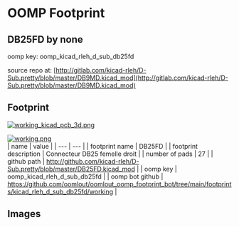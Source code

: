 # OOMP Footprint  
## DB25FD  by none  
  
oomp key: oomp_kicad_rleh_d_sub_db25fd  
  
source repo at: [http://gitlab.com/kicad-rleh/D-Sub.pretty/blob/master/DB9MD.kicad_mod](http://gitlab.com/kicad-rleh/D-Sub.pretty/blob/master/DB9MD.kicad_mod)  
## Footprint  
  
[![working_kicad_pcb_3d.png](working_kicad_pcb_3d_600.png)](working_kicad_pcb_3d.png)  
  
[![working.png](working_600.png)](working.png)  
| name | value | 
| --- | --- | 
| footprint name | DB25FD | 
| footprint description | Connecteur DB25 femelle droit | 
| number of pads | 27 | 
| github path | http://github.com/kicad-rleh/D-Sub.pretty/blob/master/DB25FD.kicad_mod | 
| oomp key | oomp_kicad_rleh_d_sub_db25fd | 
| oomp bot github | https://github.com/oomlout/oomlout_oomp_footprint_bot/tree/main/footprints/kicad_rleh_d_sub_db25fd/working | 
## Images  

